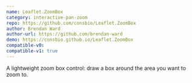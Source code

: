 ```yaml
---
name: Leaflet.ZoomBox
category: interactive-pan-zoom
repo: https://github.com/consbio/Leaflet.ZoomBox
author: Brendan Ward
author-url: https://github.com/brendan-ward
demo: https://consbio.github.io/Leaflet.ZoomBox
compatible-v0:
compatible-v1: true
---
```


A lightweight zoom box control: draw a box around the area you want to zoom to.
